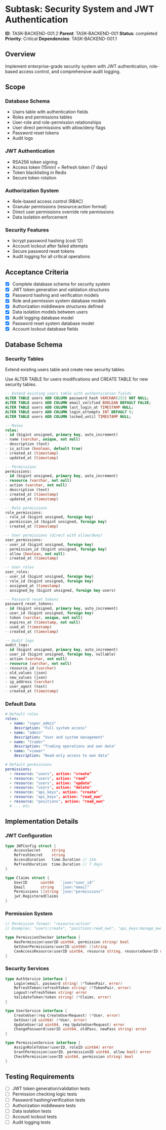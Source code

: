 # Subtask: Security System and JWT Authentication

**ID**: TASK-BACKEND-001.2
**Parent**: TASK-BACKEND-001
**Status**: completed
**Priority**: Critical
**Dependencies**: TASK-BACKEND-001.1

## Overview

Implement enterprise-grade security system with JWT authentication, role-based access control, and comprehensive audit logging.

## Scope

### Database Schema
- Users table with authentication fields
- Roles and permissions tables
- User-role and role-permission relationships
- User direct permissions with allow/deny flags
- Password reset tokens
- Audit logs

### JWT Authentication
- RSA256 token signing
- Access token (15min) + Refresh token (7 days)
- Token blacklisting in Redis
- Secure token rotation

### Authorization System
- Role-based access control (RBAC)
- Granular permissions (resource:action format)
- Direct user permissions override role permissions
- Data isolation enforcement

### Security Features
- bcrypt password hashing (cost 12)
- Account lockout after failed attempts
- Secure password reset tokens
- Audit logging for all critical operations

## Acceptance Criteria

- [x] Complete database schema for security system
- [x] JWT token generation and validation structures
- [x] Password hashing and verification models
- [x] Role and permission system database models
- [x] Authorization middleware structures defined
- [x] Data isolation models between users
- [x] Audit logging database model
- [x] Password reset system database model
- [x] Account lockout database fields

## Database Schema

### Security Tables

Extend existing users table and create new security tables.

Use ALTER TABLE for users modifications and CREATE TABLE for new security tables.

```sql
-- Extend existing users table with authentication fields
ALTER TABLE users ADD COLUMN password_hash VARCHAR(255) NOT NULL;
ALTER TABLE users ADD COLUMN email_verified BOOLEAN DEFAULT FALSE;
ALTER TABLE users ADD COLUMN last_login_at TIMESTAMP NULL;
ALTER TABLE users ADD COLUMN login_attempts INT DEFAULT 0;
ALTER TABLE users ADD COLUMN locked_until TIMESTAMP NULL;

-- Roles
roles:
- id (bigint unsigned, primary key, auto_increment)
- name (varchar, unique, not null)
- description (text)
- is_active (boolean, default true)
- created_at (timestamp)
- updated_at (timestamp)

-- Permissions
permissions:
- id (bigint unsigned, primary key, auto_increment)
- resource (varchar, not null)
- action (varchar, not null)
- description (text)
- created_at (timestamp)
- updated_at (timestamp)

-- Role permissions
role_permissions:
- role_id (bigint unsigned, foreign key)
- permission_id (bigint unsigned, foreign key)
- created_at (timestamp)

-- User permissions (direct with allow/deny)
user_permissions:
- user_id (bigint unsigned, foreign key)
- permission_id (bigint unsigned, foreign key)
- allow (boolean, not null)
- created_at (timestamp)

-- User roles
user_roles:
- user_id (bigint unsigned, foreign key)
- role_id (bigint unsigned, foreign key)
- assigned_at (timestamp)
- assigned_by (bigint unsigned, foreign key users)

-- Password reset tokens
password_reset_tokens:
- id (bigint unsigned, primary key, auto_increment)
- user_id (bigint unsigned, foreign key)
- token (varchar, unique, not null)
- expires_at (timestamp, not null)
- used_at (timestamp)
- created_at (timestamp)

-- Audit logs
audit_logs:
- id (bigint unsigned, primary key, auto_increment)
- user_id (bigint unsigned, foreign key, nullable)
- action (varchar, not null)
- resource (varchar, not null)
- resource_id (varchar)
- old_values (json)
- new_values (json)
- ip_address (varchar)
- user_agent (text)
- created_at (timestamp)
```

### Default Data
```yaml
# Default roles
roles:
  - name: "super_admin"
    description: "Full system access"
  - name: "admin" 
    description: "User and system management"
  - name: "trader"
    description: "Trading operations and own data"
  - name: "viewer"
    description: "Read-only access to own data"

# Default permissions
permissions:
  - resource: "users", action: "create"
  - resource: "users", action: "read"
  - resource: "users", action: "update"
  - resource: "users", action: "delete"
  - resource: "api_keys", action: "create"
  - resource: "api_keys", action: "read_own"
  - resource: "positions", action: "read_own"
  # ... etc
```

## Implementation Details

### JWT Configuration
```go
type JWTConfig struct {
    AccessSecret     string
    RefreshSecret    string
    AccessDuration   time.Duration // 15m
    RefreshDuration  time.Duration // 7 days
}

type Claims struct {
    UserID      uint64   `json:"user_id"`
    Email       string   `json:"email"`
    Permissions []string `json:"permissions"`
    jwt.RegisteredClaims
}
```

### Permission System
```go
// Permission format: "resource:action"
// Examples: "users:create", "positions:read_own", "api_keys:manage_own"

type PermissionChecker interface {
    HasPermission(userID uint64, permission string) bool
    GetUserPermissions(userID uint64) []string
    CanAccessResource(userID uint64, resource string, resourceOwnerID uint64) bool
}
```

### Security Services
```go
type AuthService interface {
    Login(email, password string) (*TokenPair, error)
    RefreshToken(refreshToken string) (*TokenPair, error)
    Logout(refreshToken string) error
    ValidateToken(token string) (*Claims, error)
}

type UserService interface {
    CreateUser(req CreateUserRequest) (*User, error)
    GetUser(id uint64) (*User, error)
    UpdateUser(id uint64, req UpdateUserRequest) error
    ChangePassword(userID uint64, oldPass, newPass string) error
}

type PermissionService interface {
    AssignRoleToUser(userID, roleID uint64) error
    GrantPermission(userID, permissionID uint64, allow bool) error
    CheckPermission(userID uint64, permission string) bool
}
```

## Testing Requirements

- [ ] JWT token generation/validation tests
- [ ] Permission checking logic tests
- [ ] Password hashing/verification tests
- [ ] Authorization middleware tests
- [ ] Data isolation tests
- [ ] Account lockout tests
- [ ] Audit logging tests
